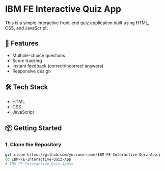 # IBM FE Interactive Quiz App

This is a simple interactive front-end quiz application built using HTML, CSS, and JavaScript.

## 🚀 Features

- Multiple-choice questions
- Score tracking
- Instant feedback (correct/incorrect answers)
- Responsive design

## 🛠 Tech Stack

- HTML
- CSS
- JavaScript

## 📦 Getting Started

### 1. Clone the Repository

```bash
git clone https://github.com/yourusername/IBM-FE-Interactive-Quiz-App.git
cd IBM-FE-Interactive-Quiz-App
# IBM-FE-Interactive-Quiz-Appss

